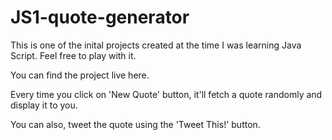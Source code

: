 # JS1-quote-generator

This is one of the inital projects created at the time I was learning Java Script. Feel free to play with it. 

You can find the project live here.

Every time you click on 'New Quote' button, it'll fetch a quote randomly and display it to you.

You can also, tweet the quote using the 'Tweet This!' button.
